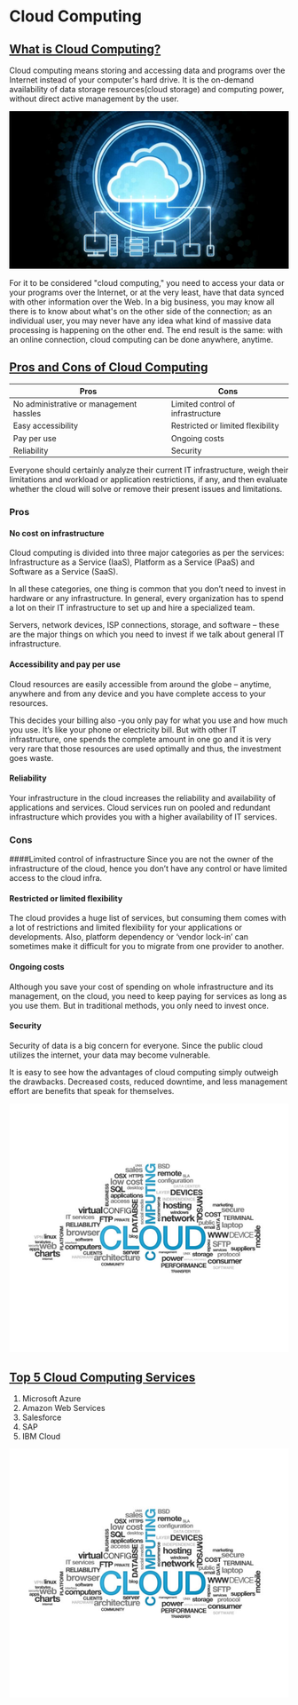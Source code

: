 # **Cloud Computing**
## <u>What is Cloud Computing?</u>

Cloud computing means storing and accessing data and programs over the Internet instead of your computer's hard drive. It is the on-demand availability of data storage resources(cloud storage) and computing power, without direct active management by the user.

![Cloud](images/image1.jpg)

For it to be considered "cloud computing," you need to access your data or your programs over the Internet, or at the very least, have that data synced with other information over the Web. In a big business, you may know all there is to know about what's on the other side of the connection; as an individual user, you may never have any idea what kind of massive data processing is happening on the other end. The end result is the same: with an online connection, cloud computing can be done anywhere, anytime.

## <u>Pros and Cons of Cloud Computing</u>

Pros|Cons
----|----
No administrative or management hassles|Limited control of infrastructure
Easy accessibility|Restricted or limited flexibility
Pay per use|Ongoing costs
Reliability|Security

Everyone should certainly analyze their current IT infrastructure, weigh their limitations and workload or application restrictions, if any, and then evaluate whether the cloud will solve or remove their present issues and limitations.

### Pros

#### No cost on infrastructure
Cloud computing is divided into three major categories as per the services: Infrastructure as a Service (IaaS), Platform as a Service (PaaS) and Software as a Service (SaaS).

In all these categories, one thing is common that you don’t need to invest in hardware or any infrastructure. In general, every organization has to spend a lot on their IT infrastructure to set up and hire a specialized team.

Servers, network devices, ISP connections, storage, and software – these are the major things on which you need to invest if we talk about general IT infrastructure.

#### Accessibility and pay per use 
Cloud resources are easily accessible from around the globe – anytime, anywhere and from any device and you have complete access to your resources.

This decides your billing also -you only pay for what you use and how much you use. It’s like your phone or electricity bill. But with other IT infrastructure, one spends the complete amount in one go and it is very very rare that those resources are used optimally and thus, the investment goes waste.

#### Reliability
Your infrastructure in the cloud increases the reliability and availability of applications and services. Cloud services run on pooled and redundant infrastructure which provides you with a higher availability of IT services.

### Cons

####Limited control of infrastructure
Since you are not the owner of the infrastructure of the cloud, hence you don’t have any control or have limited access to the cloud infra.

#### Restricted or limited flexibility 
The cloud provides a huge list of services, but consuming them comes with a lot of restrictions and limited flexibility for your applications or developments. Also, platform dependency or ‘vendor lock-in’ can sometimes make it difficult for you to migrate from one provider to another.

#### Ongoing costs 
Although you save your cost of spending on whole infrastructure and its management, on the cloud, you need to keep paying for services as long as you use them. But in traditional methods, you only need to invest once.

#### Security 
Security of data is a big concern for everyone. Since the public cloud utilizes the internet, your data may become vulnerable.

It is easy to see how the advantages of cloud computing simply outweigh the drawbacks. Decreased costs, reduced downtime, and less management effort are benefits that speak for themselves.

![](images/image2.jpg)

## <u>Top 5 Cloud Computing Services</u>

 1. Microsoft Azure 
 1. Amazon Web Services
 1. Salesforce 
 1. SAP 
 1. IBM Cloud
 
 ![](images/image2.jpg)




